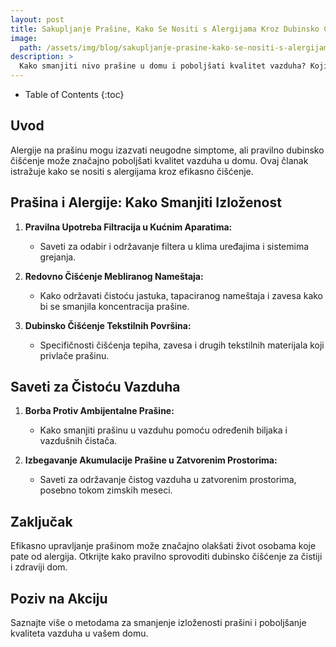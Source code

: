 ```yaml
---
layout: post
title: Sakupljanje Prašine, Kako Se Nositi s Alergijama Kroz Dubinsko Čišćenje
image: 
  path: /assets/img/blog/sakupljanje-prasine-kako-se-nositi-s-alergijama-kroz-dubinsko-ciscenje_dubinsko_pranje_ba.png
description: >
  Kako smanjiti nivo prašine u domu i poboljšati kvalitet vazduha? Koji su najefikasniji načini dubinskog čišćenja za osobe sa alergijama? Kako očistiti prostorije tako da budu sigurne za osobe sa respiratornim problemima?
---
```



- Table of Contents
{:toc}


## Uvod

Alergije na prašinu mogu izazvati neugodne simptome, ali pravilno dubinsko čišćenje može značajno poboljšati kvalitet vazduha u domu. Ovaj članak istražuje kako se nositi s alergijama kroz efikasno čišćenje.

## Prašina i Alergije: Kako Smanjiti Izloženost

1. **Pravilna Upotreba Filtracija u Kućnim Aparatima:**
   - Saveti za odabir i održavanje filtera u klima uređajima i sistemima grejanja.

2. **Redovno Čišćenje Mebliranog Nameštaja:**
   - Kako održavati čistoću jastuka, tapaciranog nameštaja i zavesa kako bi se smanjila koncentracija prašine.

3. **Dubinsko Čišćenje Tekstilnih Površina:**
   - Specifičnosti čišćenja tepiha, zavesa i drugih tekstilnih materijala koji privlače prašinu.

## Saveti za Čistoću Vazduha

1. **Borba Protiv Ambijentalne Prašine:**
   - Kako smanjiti prašinu u vazduhu pomoću određenih biljaka i vazdušnih čistača.

2. **Izbegavanje Akumulacije Prašine u Zatvorenim Prostorima:**
   - Saveti za održavanje čistog vazduha u zatvorenim prostorima, posebno tokom zimskih meseci.

## Zaključak

Efikasno upravljanje prašinom može značajno olakšati život osobama koje pate od alergija. Otkrijte kako pravilno sprovoditi dubinsko čišćenje za čistiji i zdraviji dom.

## Poziv na Akciju

Saznajte više o metodama za smanjenje izloženosti prašini i poboljšanje kvaliteta vazduha u vašem domu.
